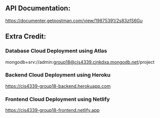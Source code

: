 ## API Documentation:
https://documenter.getpostman.com/view/19875391/2s83zfS6Gu

## Extra Credit:

### Database Cloud Deployment using Atlas
mongodb+srv://admin:group18@cis4339.cjnkdxa.mongodb.net/project

### Backend Cloud Deployment using Heroku  
https://cis4339-group18-backend.herokuapp.com

### Frontend Cloud Deployment using Netlify
https://cis4339-group18-frontend.netlify.app
